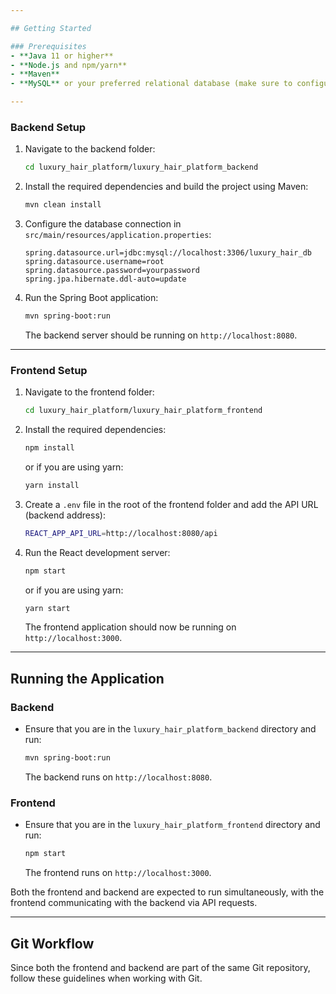 ```yaml
---

## Getting Started

### Prerequisites
- **Java 11 or higher**
- **Node.js and npm/yarn**
- **Maven**
- **MySQL** or your preferred relational database (make sure to configure the `application.properties` for database connection)

---
```


### Backend Setup

1. Navigate to the backend folder:

   ```bash
   cd luxury_hair_platform/luxury_hair_platform_backend
   ```

2. Install the required dependencies and build the project using Maven:

   ```bash
   mvn clean install
   ```

3. Configure the database connection in `src/main/resources/application.properties`:

   ```properties
   spring.datasource.url=jdbc:mysql://localhost:3306/luxury_hair_db
   spring.datasource.username=root
   spring.datasource.password=yourpassword
   spring.jpa.hibernate.ddl-auto=update
   ```

4. Run the Spring Boot application:

   ```bash
   mvn spring-boot:run
   ```

   The backend server should be running on `http://localhost:8080`.

---

### Frontend Setup

1. Navigate to the frontend folder:

   ```bash
   cd luxury_hair_platform/luxury_hair_platform_frontend
   ```

2. Install the required dependencies:

   ```bash
   npm install
   ```

   or if you are using yarn:

   ```bash
   yarn install
   ```

3. Create a `.env` file in the root of the frontend folder and add the API URL (backend address):

   ```bash
   REACT_APP_API_URL=http://localhost:8080/api
   ```

4. Run the React development server:

   ```bash
   npm start
   ```

   or if you are using yarn:

   ```bash
   yarn start
   ```

   The frontend application should now be running on `http://localhost:3000`.

---

## Running the Application

### Backend

- Ensure that you are in the `luxury_hair_platform_backend` directory and run:
  ```bash
  mvn spring-boot:run
  ```
  The backend runs on `http://localhost:8080`.

### Frontend

- Ensure that you are in the `luxury_hair_platform_frontend` directory and run:
  ```bash
  npm start
  ```
  The frontend runs on `http://localhost:3000`.

Both the frontend and backend are expected to run simultaneously, with the frontend communicating with the backend via API requests.

---

## Git Workflow

Since both the frontend and backend are part of the same Git repository, follow these guidelines when working with Git.
